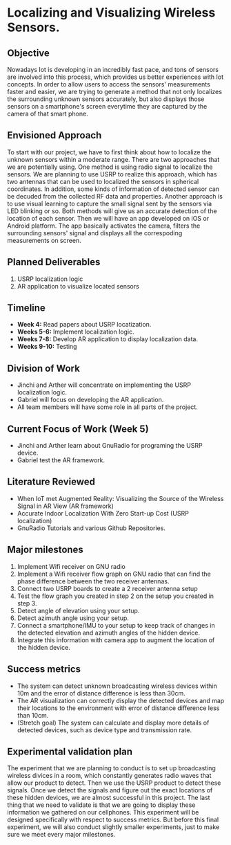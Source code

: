 # Localizing and Visualizing Wireless Sensors.

## Objective
Nowadays Iot is developing in an incredibly fast pace, and tons of sensors are involved into this process, which provides us better experiences with Iot concepts. In order to allow users to access the sensors' measurements faster and easier, we are trying to generate a method that not only localizes the surrounding unknown sensors accurately, but also displays those sensors on a smartphone's screen everytime they are captured by the camera of that smart phone.

## Envisioned Approach

To start with our project, we have to first think about how to localize the unknown sensors within a moderate range. There are two approaches that we are potentially using. One method is using radio signal to localize the sensors. We are planning to use USRP to realize this approach, which has two antennas that can be used to localized the sensors in spherical coordinates. In addition, some kinds of information of detected sensor can be decuded from the collected RF data and properties. Another approach is to use visual learning to capture the small signal sent by the sensors via LED blinking or so. Both methods will give us an accurate detection of the location of each sensor. Then we will have an app developed on iOS or Android platform. The app basically activates the camera, filters the surrounding sensors' signal and displays all the correspoding measurements on screen.

## Planned Deliverables
1. USRP localization logic
2. AR application to visualize located sensors

## Timeline
* **Week 4:** Read papers about USRP locatization.
* **Weeks 5-6:** Implement localization logic.
* **Weeks 7-8:** Develop AR application to display localization data.
* **Weeks 9-10:** Testing

## Division of Work
* Jinchi and Arther will concentrate on implementing the USRP localization logic.
* Gabriel will focus on developing the AR application.
* All team members will have some role in all parts of the project.

## Current Focus of Work (Week 5)
* Jinchi and Arther learn about GnuRadio for programing the USRP device.
* Gabriel test the AR framework.

## Literature Reviewed
* When IoT met Augmented Reality: Visualizing the Source of the Wireless Signal in AR View (AR framework)
* Accurate Indoor Localization With Zero Start-up Cost (USRP localization)
* GnuRadio Tutorials and various Github Repositories.

## Major milestones
1.	Implement Wifi receiver on GNU radio
2.	Implement a Wifi receiver flow graph on GNU radio that can find the phase difference between the two receiver antennas.
3.	Connect two USRP boards to create a 2 receiver antenna setup
4.	Test the flow graph you created in step 2 on the setup you created in step 3.
5.	Detect angle of elevation using your setup.
6.	Detect azimuth angle using your setup.
7.	Connect a smartphone/IMU to your setup to keep track of changes in the detected elevation and azimuth angles of the hidden device.
8.	Integrate this information with camera app to augment the location of the hidden device.


## Success metrics
* The system can detect unknown broadcasting wireless devices within 10m and the error of distance difference is less than 30cm.
* The AR visualization can correctly display the detected devices and map their locations to the environment with error of distance difference less than 10cm.
* (Stretch goal) The system can calculate and display more details of detected devices, such as device type and transmission rate.
## Experimental validation plan
The experiment that we are planning to conduct is to set up broadcasting wireless divices in a room, which constantly generates radio waves that allow our product to detect. Then we use the USRP product to detect these signals. Once we detect the signals and figure out the exact locations of these hidden devices, we are almost successful in this project. The last thing that we need to validate is that we are going to display these information we gathered on our cellphones. This experiment will be designed specifically with respect to success metrics. But before this final experiment, we will also conduct slightly smaller experiments, just to make sure we meet every major milestones.
